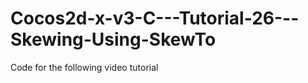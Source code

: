 Cocos2d-x-v3-C---Tutorial-26---Skewing-Using-SkewTo
===================================================

Code for the following video tutorial 
